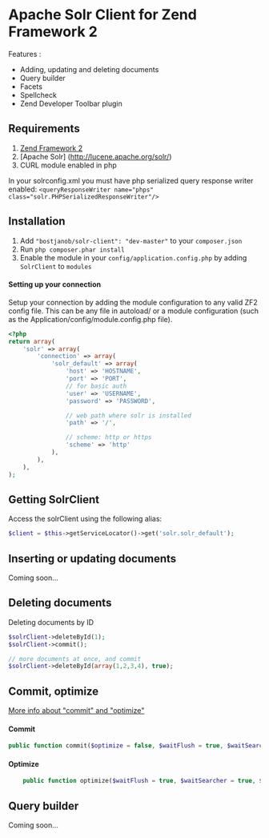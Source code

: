 # Apache Solr Client for Zend Framework 2

Features :

  - Adding, updating and deleting documents
  - Query builder
  - Facets
  - Spellcheck
  - Zend Developer Toolbar plugin

## Requirements
 1. [Zend Framework 2](http://www.github.com/zendframework/zf2)
 2. [Apache Solr] (http://lucene.apache.org/solr/)
 3. CURL module enabled in php

In your solrconfig.xml you must have php serialized query response writer enabled:
``<queryResponseWriter name="phps" class="solr.PHPSerializedResponseWriter"/>``

## Installation

 1.  Add `"bostjanob/solr-client": "dev-master"` to your `composer.json`
 2.  Run `php composer.phar install`
 3.  Enable the module in your `config/application.config.php` by adding `SolrClient` to `modules`

#### Setting up your connection

Setup your connection by adding the module configuration to any valid ZF2 config file. This can be any file in autoload/
or a module configuration (such as the Application/config/module.config.php file).

```php
<?php
return array(
    'solr' => array(
        'connection' => array(
            'solr_default' => array(
                'host' => 'HOSTNAME',
                'port' => 'PORT',
                // for basic auth
                'user' => 'USERNAME', 
                'password' => 'PASSWORD',

                // web path where solr is installed
                'path' => '/', 

                // scheme: http or https
                'scheme' => 'http'
            ),
        ),
    ),
);
```

## Getting SolrClient

Access the solrClient using the following alias:

```php
$client = $this->getServiceLocator()->get('solr.solr_default');
```

## Inserting or updating documents
Coming soon...

## Deleting documents
Deleting documents by ID
```php
$solrClient->deleteById(1);
$solrClient->commit();

// more documents at once, and commit
$solrClient->deleteById(array(1,2,3,4), true);
```

## Commit, optimize
[More info about "commit" and "optimize"](http://wiki.apache.org/solr/UpdateXmlMessages#A.22commit.22_and_.22optimize.22)

#### Commit
```php
public function commit($optimize = false, $waitFlush = true, $waitSearcher = true)
```

#### Optimize
```php
    public function optimize($waitFlush = true, $waitSearcher = true, $maxSegments = 1)
```

## Query builder
Coming soon...